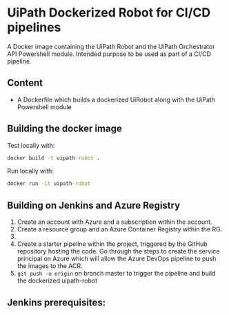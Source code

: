 # UiPath Dockerized Robot for CI/CD pipelines

A Docker image containing the UiPath Robot and the UiPath Orchestrator API Powershell module. Intended purpose to be used as part of a CI/CD pipeline.

## Content

* A Dockerfile which builds a dockerized UiRobot along with the UiPath Powershell module 

## Building the docker image

Test locally with:
```cmd
docker build -t uipath-robot .
```
Run locally with:
```cmd
docker run -it uipath-robot
```

## Building on Jenkins and Azure Registry 

1. Create an account with Azure and a subscription within the account.
2. Create a resource group and an Azure Container Registry within the RG.
3.  
4. Create a starter pipeline within the project, triggered by the GitHub repository hosting the code. Go through the steps to create the service principal on Azure which will allow the Azure DevOps pipeline to push the images to the ACR.
5. `git push -u origin` on branch master to trigger the pipeline and build the dockerized uipath-robot

## Jenkins  prerequisites:
